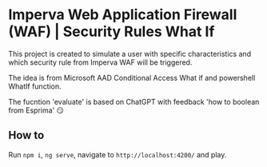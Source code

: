 # Imperva Web Application Firewall (WAF) | Security Rules What If

This project is created to simulate a user with specific characteristics and which security rule from Imperva WAF will be triggered.

The idea is from Microsoft AAD Conditional Access What if and powershell WhatIf function.

The fucntion 'evaluate' is based on ChatGPT with feedback 'how to boolean from Esprima' :smirk:

## How to

Run `npm i`, `ng serve`, navigate to `http://localhost:4200/` and play.
